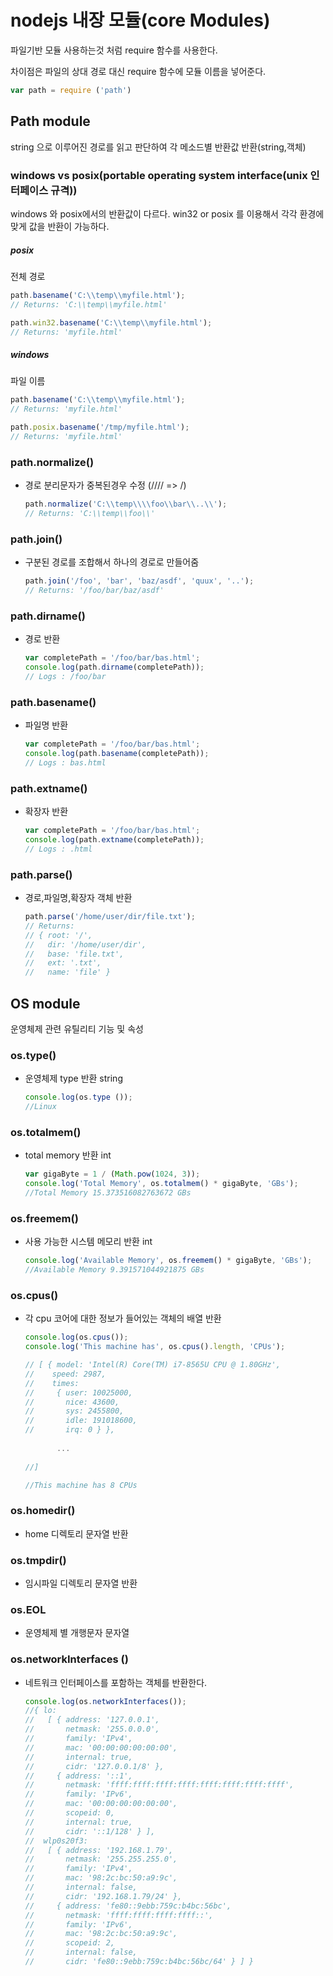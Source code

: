 # nodejs 내장 모듈(core Modules)

파일기반 모듈 사용하는것 처럼 require 함수를 사용한다.

차이점은 파일의 상대 경로 대신 require 함수에 모듈 이름을 넣어준다.

```javascript
var path = require ('path')
```

## Path module

string 으로 이루어진 경로를 읽고 판단하여 각 메소드별 반환값 반환(string,객체)

### windows vs posix(portable operating system interface(unix 인터페이스 규격))

windows 와 posix에서의 반환값이 다르다. win32 or posix 를 이용해서 각각 환경에 맞게 값을 반환이 가능하다.

##### posix

전체 경로 

```javascript
path.basename('C:\\temp\\myfile.html');
// Returns: 'C:\\temp\\myfile.html'

path.win32.basename('C:\\temp\\myfile.html');
// Returns: 'myfile.html'
```

##### windows

파일 이름

```javascript
path.basename('C:\\temp\\myfile.html');
// Returns: 'myfile.html'

path.posix.basename('/tmp/myfile.html');
// Returns: 'myfile.html'
```



### path.normalize()

- 경로 분리문자가 중복된경우 수정 (//// => /)

  ```javascript
  path.normalize('C:\\temp\\\\foo\\bar\\..\\');
  // Returns: 'C:\\temp\\foo\\'
  ```

### path.join()

- 구분된 경로를 조합해서 하나의 경로로 만들어줌

  ```javascript
  path.join('/foo', 'bar', 'baz/asdf', 'quux', '..');
  // Returns: '/foo/bar/baz/asdf'
  ```

### path.dirname()

- 경로 반환

  ```javascript
  var completePath = '/foo/bar/bas.html';
  console.log(path.dirname(completePath)); 
  // Logs : /foo/bar
  ```

### path.basename()

- 파일명 반환

  ```javascript
  var completePath = '/foo/bar/bas.html';
  console.log(path.basename(completePath));
  // Logs : bas.html
  ```

### path.extname()

- 확장자 반환

  ```javascript
  var completePath = '/foo/bar/bas.html';
  console.log(path.extname(completePath));
  // Logs : .html
  ```

### path.parse()

- 경로,파일명,확장자 객체  반환

  ```javascript
  path.parse('/home/user/dir/file.txt');
  // Returns:
  // { root: '/',
  //   dir: '/home/user/dir',
  //   base: 'file.txt',
  //   ext: '.txt',
  //   name: 'file' }
  ```

  

## OS module

운영체제 관련 유틸리티 기능 및 속성

### os.type()

- 운영체제 type 반환 string

  ```javascript
  console.log(os.type ());
  //Linux
  ```

### os.totalmem()

- total memory  반환 int

  ```javascript
  var gigaByte = 1 / (Math.pow(1024, 3));
  console.log('Total Memory', os.totalmem() * gigaByte, 'GBs');
  //Total Memory 15.373516082763672 GBs
  ```

### os.freemem()

- 사용 가능한 시스템 메모리 반환 int

  ```javascript
  console.log('Available Memory', os.freemem() * gigaByte, 'GBs');
  //Available Memory 9.391571044921875 GBs
  ```

### os.cpus()

- 각 cpu 코어에 대한 정보가 들어있는 객체의 배열 반환

  ```javascript
  console.log(os.cpus());
  console.log('This machine has', os.cpus().length, 'CPUs');
  
  // [ { model: 'Intel(R) Core(TM) i7-8565U CPU @ 1.80GHz',
  //    speed: 2987,
  //    times: 
  //     { user: 10025000,
  //       nice: 43600,
  //       sys: 2455800,
  //       idle: 191018600,
  //       irq: 0 } },
         
         ...
         
  //]
  
  //This machine has 8 CPUs
  ```

### os.homedir()

- home 디렉토리 문자열 반환

### os.tmpdir()

- 임시파일 디렉토리 문자열 반환

### os.EOL

- 운영체제 별 개행문자 문자열

### os.networkInterfaces ()

- 네트워크 인터페이스를 포함하는 객체를 반환한다.

  ```javascript
  console.log(os.networkInterfaces());
  //{ lo: 
  //   [ { address: '127.0.0.1',
  //       netmask: '255.0.0.0',
  //       family: 'IPv4',
  //       mac: '00:00:00:00:00:00',
  //       internal: true,
  //       cidr: '127.0.0.1/8' },
  //     { address: '::1',
  //       netmask: 'ffff:ffff:ffff:ffff:ffff:ffff:ffff:ffff',
  //       family: 'IPv6',
  //       mac: '00:00:00:00:00:00',
  //       scopeid: 0,
  //       internal: true,
  //       cidr: '::1/128' } ],
  //  wlp0s20f3: 
  //   [ { address: '192.168.1.79',
  //       netmask: '255.255.255.0',
  //       family: 'IPv4',
  //       mac: '98:2c:bc:50:a9:9c',
  //       internal: false,
  //       cidr: '192.168.1.79/24' },
  //     { address: 'fe80::9ebb:759c:b4bc:56bc',
  //       netmask: 'ffff:ffff:ffff:ffff::',
  //       family: 'IPv6',
  //       mac: '98:2c:bc:50:a9:9c',
  //       scopeid: 2,
  //       internal: false,
  //       cidr: 'fe80::9ebb:759c:b4bc:56bc/64' } ] }
  ```

  